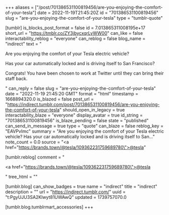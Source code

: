 +++
aliases = ["/post/701386531100819456/are-you-enjoying-the-comfort-of-your-tesla"]
date = 2022-11-19T21:45:20Z
id = "701386531100819456"
slug = "are-you-enjoying-the-comfort-of-your-tesla"
type = "tumblr-quote"

[tumblr]
is_blocks_post_format = false
id = 7.013865311008195e+17
short_url = "https://tmblr.co/ZY3jbycxqrLyWW00"
can_like = false
interactability_reblog = "everyone"
can_reblog = false
blog_name = "indirect"
text = "<p>Are you enjoying the comfort of your Tesla electric vehicle?</p><p>Has your car automatically locked and is driving itself to San Francisco?</p><p>Congrats! You have been chosen to work at Twitter until they can bring their staff back.</p>"
can_reply = false
slug = "are-you-enjoying-the-comfort-of-your-tesla"
date = "2022-11-19 21:45:20 GMT"
format = "html"
timestamp = 1668894320.0
is_blazed = false
post_url = "https://indirect.tumblr.com/post/701386531100819456/are-you-enjoying-the-comfort-of-your-tesla"
should_open_in_legacy = true
interactability_blaze = "everyone"
display_avatar = true
id_string = "701386531100819456"
is_blaze_pending = false
state = "published"
can_send_in_message = true
type = "quote"
can_blaze = false
reblog_key = "EAVPvImc"
summary = "Are you enjoying the comfort of your Tesla electric vehicle? Has your car automatically locked and is driving itself to San..."
note_count = 0.0
source = "<a href=\"https://brands.town/@tesla/109362231759689780\">@tesla</a>"

[tumblr.reblog]
comment = "<p><a href=\"https://brands.town/@tesla/109362231759689780\">@tesla</a></p>"
tree_html = ""

[tumblr.blog]
can_show_badges = true
name = "indirect"
title = "indirect"
description = ""
url = "https://indirect.tumblr.com/"
uuid = "t:PgyUJU3SA2Klwyt81UWAwQ"
updated = 1739757070.0

[tumblr.blog.tumblrmart_accessories]
+++
